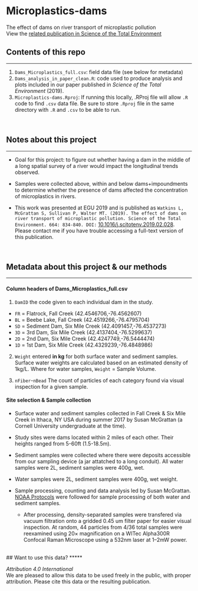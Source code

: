 # Microplastics-dams
The effect of dams on river transport of microplastic pollution    
View the [related publication in Science of the Total Environment](https://doi.org/10.1016/j.scitotenv.2019.02.028)
      
## Contents of this repo
*****
1. `Dams_Microplastics_full.csv`: field data file (see below for metadata) <br>
2. `Dams_analysis_in_paper_clean.R`: code used to produce analysis and plots included in our paper published in *Science of the Total Environment* (2019). <br>
3. `Microplastics-dams.Rproj`: If running this locally, .RProj file will allow `.R` code to find `.csv` data file. Be sure to store `.Rproj` file in the same directory with `.R` and `.csv` to be able to run.
<br>
    
## Notes about this project
*****
* Goal for this project: to figure out whether having a dam in the middle of a long spatial survey of a river would impact the longitudinal trends observed.
    
* Samples were collected above, within and below dams+impoundments to determine whether the presence of dams affected the concentration of microplastics in rivers.
    
* This work was presented at EGU 2019 and is published as `Watkins L, McGrattan S, Sullivan P, Walter MT. (2019). The effect of dams on river transport of microplastic pollution. Science of the Total Environment. 664: 834-840. DOI:` [10.1016/j.scitotenv.2019.02.028](https://doi.org/10.1016/j.scitotenv.2019.02.028). Please contact me if you have trouble accessing a full-text version of this publication.
<br>
    
## Metadata about this project & our methods
*****
        
#### Column headers of Dams_Microplastics_full.csv   

1. `DamID` the code given to each individual dam in the study.    
+ `FR` = Flatrock, Fall Creek (42.4546706,-76.4562607)    
+ `BL` = Beebe Lake, Fall Creek (42.4519266,-76.4795704)     
+ `SD` = Sediment Dam, Six Mile Creek (42.4091457,-76.4537273)    
+ `3D` = 3rd Dam, Six Mile Creek (42.4137404,-76.5299637)     
+ `2D` = 2nd Dam, Six Mile Creek (42.4247749,-76.5444474)     
+ `1D` = 1st Dam, Six Mile Creek (42.4329239,-76.4848986)
     
2. `Weight` entered **in kg** for both surface water and sediment samples. Surface water weights are calculated based on an estimated density of 1kg/L. Where for water samples, `Weight` = Sample Volume.
     
3. `nFiber`-`nBead` The count of particles of each category found via visual inspection for a given sample.

#### Site selection & Sample collection <br>
* Surface water and sediment samples collected in Fall Creek & Six Mile Creek in Ithaca, NY USA during summer 2017 by Susan McGrattan (a Cornell University undergraduate at the time).
    
* Study sites were dams located within 2 miles of each other. Their heights ranged from 5-60ft (1.5-18.5m).
    
* Sediment samples were collected where there were deposits accessible from our sampling device (a jar attatched to a long conduit). All water samples were 2L, sediment samples were 400g, wet.
    
* Water samples were 2L, sediment samples were 400g, wet weight. 
    
* Sample processing, counting and data analysis led by Susan McGrattan. [NOAA Protocols](https://marinedebris.noaa.gov/sites/default/files/publications-files/noaa_microplastics_methods_manual.pdf) were followed for sample processing of both water and sediment samples.     
  + After processing, density-separated samples were transfered via vacuum filtration onto a gridded 0.45 um filter paper for easier visual inspection. At random, 44 particles from 4/36 total samples were reexamined using 20× magnification on a WITec Alpha300R Confocal Raman Microscope using a 532nm laser at 1–2mW power.
    
<br>    
## Want to use this data?
*****
    
*Attribution 4.0 International*<br>
We are pleased to allow this data to be used freely in the public, with proper attribution. Please cite this data or the resulting publication.


